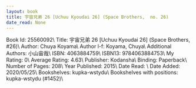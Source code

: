 ```yaml
---
layout: book
title: 宇宙兄弟 26 [Uchuu Kyoudai 26] (Space Brothers,  no. 26)
date_read: None
---
```


Book Id: 25560092\ 
Title: 宇宙兄弟 26 [Uchuu Kyoudai 26] (Space Brothers, #26)\ 
Author: Chuya Koyama\ 
Author l-f: Koyama, Chuya\ 
Additional Authors: 小山宙哉\ 
ISBN: 4063884759\ 
ISBN13: 9784063884753\ 
My Rating: 0\ 
Average Rating: 4.63\ 
Publisher: Kodansha\ 
Binding: Paperback\ 
Number of Pages: 208\ 
Year Published: 2015\ 
Date Read: \ 
Date Added: 2020/05/25\ 
Bookshelves: kupka-wstydu\ 
Bookshelves with positions: kupka-wstydu (#1452)\ 

